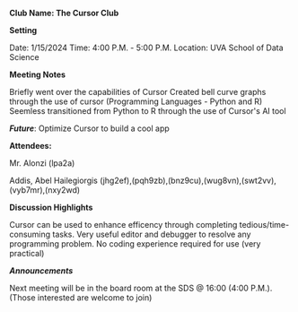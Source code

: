**Club Name: The Cursor Club**

**Setting**

  Date: 1/15/2024
  Time: 4:00 P.M. - 5:00 P.M.
  Location: UVA School of Data Science

**Meeting Notes**
  
  Briefly went over the capabilities of Cursor
  Created bell curve graphs through the use of cursor (Programming Languages - Python and R)
  Seemless transitioned from Python to R through the use of Cursor's AI tool
  
  ***Future***: Optimize Cursor to build a cool app

**Attendees:** 

Mr. Alonzi (lpa2a)

Addis, Abel Hailegiorgis (jhg2ef),(pqh9zb),(bnz9cu),(wug8vn),(swt2vv),(vyb7mr),(nxy2wd)

**Discussion Highlights**

Cursor can be used to enhance efficency through completing tedious/time-consuming tasks. Very useful editor and debugger to resolve any programming problem. No coding experience required for use (very practical)

***Announcements***

Next meeting will be in the board room at the SDS @ 16:00 (4:00 P.M.). (Those interested are welcome to join)
